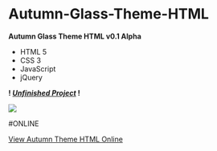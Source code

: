 # Autumn-Glass-Theme-HTML
<b>Autumn Glass Theme HTML v0.1 Alpha</b>

- HTML 5
- CSS 3
- JavaScript
- jQuery


<b>! <u><i>Unfinished Project</i></u> !</b>

<img src="https://cdn.scrot.moe/images/2016/06/13/shot-20160613-7789-lmsf3y.jpg">


#ONLINE

<a href="http://test10.besaba.com/rtrc/AutumnTheme/">View Autumn Theme HTML Online </a>

